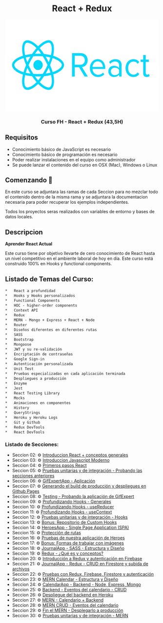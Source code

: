 <div align="center">
  <h1>React + Redux</h1>
  <img src="./assets/react-logo.jpg" alt="react logo" height="300px">
  <h3 style="font-weight:bold;" >Curso FH - React + Redux (43,5H)</h3>
  <h5></h5>
</div>

## Requisitos

*   Conocimiento básico de JavaScript es necesario
*   Conocimiento básico de programación es necesario
*   Poder realizar instalaciones en el equipo como administrador
*   Se puede lanzar el contenido del curso en OSX (Mac), Windows o Linux


## Comenzando 🚀

<p>En este curso se adjuntara las ramas de cada Seccion para no mezclar todo el contenido dentro de la misma rama y se adjuntara la documentacion necesaria para poder recuperar los ejemplos independientes.</p>
<p>Todos los proyectos seras realizados con variables de entorno y bases de datos locales.</p>

## Descripcion
**Aprender React Actual**
<p>Este curso tiene por objetivo llevarte de cero conocimiento de React hasta un nivel competitivo en el ambiente laboral de hoy en día. Este curso está construido 100% en Hooks y functional components.</p>

## Listado de Temas del Curso:
    *   React a profundidad
    *   Hooks y Hooks personalizados
    *   Functional Components
    *   HOC - higher-order components
    *   Context API
    *   Redux
    *   MERN - Mongo + Express + React + Node
    *   Router
    *   Diseños diferentes en diferentes rutas
    *   SASS
    *   Bootstrap
    *   Mongoose
    *   JWT y su re-validación
    *   Encriptación de contraseñas
    *   Google Sign-in
    *   Autenticación personalizada
    *   Unit Test
    *   Pruebas especializadas en cada aplicación terminada
    *   Despliegues a producción
    *   Enzyme
    *   Jest
    *   React Testing Library
    *   Mocks
    *   Animaciones en componentes
    *   History
    *   QueryStrings
    *   Heroku y Heroku Logs
    *   Git y Github
    *   Redux DevTools
    *   React DevTools

### Listado de Secciones:

*   Seccion 02: :gear: [Introduccion React + conceptos generales ](https://github.com/jmrg-link)
*   Seccion 03: :gear: [Introduccion Javascript Moderno](https://github.com/jmrg-link)
*   Seccion 04: :gear: [Primeros pasos React](https://github.com/jmrg-link)
*   Seccion 05: :gear: [Pruebas unitarias y de integración - Probando las secciones anteriores](https://github.com/jmrg-link)
*   Seccion 06: :gear: [GifExpertApp - Aplicación](https://github.com/jmrg-link)
*   Seccion 07: :gear: [Generando el build de producción y despliegues en Github Pages](https://github.com/jmrg-link)
*   Seccion 08: :gear: [Testing - Probando la aplicación de GifExpert](https://github.com/jmrg-link)
*   Seccion 09: :gear: [Profundizando Hooks - Generales](https://github.com/jmrg-link)
*   Seccion 10: :gear: [Profundizando Hooks - useReducer](https://github.com/jmrg-link)
*   Seccion 11: :gear: [Profundizando Hooks - useContext](https://github.com/jmrg-link)
*   Seccion 12: :gear: [Pruebas unitarias y de integración - Hooks](https://github.com/jmrg-link)
*   Seccion 13: :gear: [Bonus: Repositorio de Custom Hooks](https://github.com/jmrg-link)
*   Seccion 14: :gear: [HeroesApp - Single Page Application (SPA)](https://github.com/jmrg-link)
*   Seccion 15: :gear: [Protección de rutas](https://github.com/jmrg-link)
*   Seccion 16: :gear: [Pruebas de nuestra aplicación de Heroes](https://github.com/jmrg-link)
*   Seccion 17: :gear: [Bonus: Formas de trabajar con imágenes](https://github.com/jmrg-link)
*   Seccion 18: :gear: [JournalApp - SASS - Estructura y Diseño](https://github.com/jmrg-link)
*   Seccion 19: :gear: [Redux - ¿Qué es y conceptos?](https://github.com/jmrg-link)
*   Seccion 20: :gear: [Introducción a Redux y autenticación en Firebase](https://github.com/jmrg-link)
*   Seccion 21: :gear: [JournalApp - Redux - CRUD en Firestore y subida de archivos](https://github.com/jmrg-link)
*   Seccion 22: :gear: [Pruebas con Redux, Firebase, Firestore y autenticación](https://github.com/jmrg-link)
*   Seccion 23: :gear: [MERN Calendar - Estructura y Diseño](https://github.com/jmrg-link)
*   Seccion 24: :gear: [CalendarApp - Backend - Node, Express, Mongo](https://github.com/jmrg-link)
*   Seccion 25: :gear: [Backend - Eventos del calendario - CRUD](https://github.com/jmrg-link)
*   Seccion 26: :gear: [Despliegue del backend en Heroku](https://github.com/jmrg-link)
*   Seccion 27: :gear: [MERN - Calendario + Backend](https://github.com/jmrg-link)
*   Seccion 28: :gear: [MERN CRUD - Eventos del calendario](https://github.com/jmrg-link)
*   Seccion 29: :gear: [Fin el MERN - Desplegarlo a producción](https://github.com/jmrg-link)
*   Seccion 30: :gear: [Pruebas unitarias y de integración - MERN](https://github.com/jmrg-link)